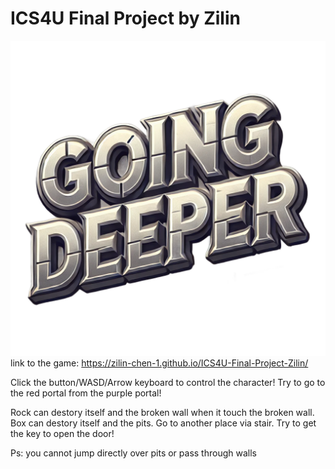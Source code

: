 # ICS4U Final Project by Zilin
![Title](public/assets/logo.png)
link to the game:
https://zilin-chen-1.github.io/ICS4U-Final-Project-Zilin/

Click the button/WASD/Arrow keyboard to control the character!
Try to go to the red portal from the purple portal!

Rock can destory itself and the broken wall when it touch the broken wall.
Box can destory itself and the pits.
Go to another place via stair.
Try to get the key to open the door!

Ps: you cannot jump directly over pits or pass through walls